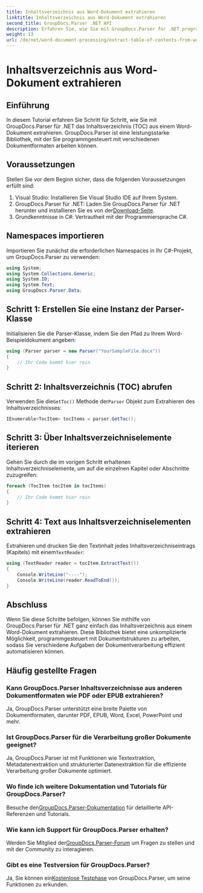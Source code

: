 ```yaml
---
title: Inhaltsverzeichnis aus Word-Dokument extrahieren
linktitle: Inhaltsverzeichnis aus Word-Dokument extrahieren
second_title: GroupDocs.Parser .NET API
description: Erfahren Sie, wie Sie mit GroupDocs.Parser für .NET programmgesteuert das Inhaltsverzeichnis (TOC) aus Word-Dokumenten extrahieren.
weight: 13
url: /de/net/word-document-processing/extract-table-of-contents-from-word-document/
---
```


# Inhaltsverzeichnis aus Word-Dokument extrahieren

## Einführung
In diesem Tutorial erfahren Sie Schritt für Schritt, wie Sie mit GroupDocs.Parser für .NET das Inhaltsverzeichnis (TOC) aus einem Word-Dokument extrahieren. GroupDocs.Parser ist eine leistungsstarke Bibliothek, mit der Sie programmgesteuert mit verschiedenen Dokumentformaten arbeiten können.
## Voraussetzungen
Stellen Sie vor dem Beginn sicher, dass die folgenden Voraussetzungen erfüllt sind:
1. Visual Studio: Installieren Sie Visual Studio IDE auf Ihrem System.
2.  GroupDocs.Parser für .NET: Laden Sie GroupDocs.Parser für .NET herunter und installieren Sie es von der[Download-Seite](https://releases.groupdocs.com/parser/net/).
3. Grundkenntnisse in C#: Vertrautheit mit der Programmiersprache C#.

## Namespaces importieren
Importieren Sie zunächst die erforderlichen Namespaces in Ihr C#-Projekt, um GroupDocs.Parser zu verwenden:
```csharp
using System;
using System.Collections.Generic;
using System.IO;
using System.Text;
using GroupDocs.Parser.Data;
```
## Schritt 1: Erstellen Sie eine Instanz der Parser-Klasse
Initialisieren Sie die Parser-Klasse, indem Sie den Pfad zu Ihrem Word-Beispieldokument angeben:
```csharp
using (Parser parser = new Parser("YourSampleFile.docx"))
{
    // Ihr Code kommt hier rein
}
```
## Schritt 2: Inhaltsverzeichnis (TOC) abrufen
 Verwenden Sie die`GetToc()` Methode der`Parser` Objekt zum Extrahieren des Inhaltsverzeichnisses:
```csharp
IEnumerable<TocItem> tocItems = parser.GetToc();
```
## Schritt 3: Über Inhaltsverzeichniselemente iterieren
Gehen Sie durch die im vorigen Schritt erhaltenen Inhaltsverzeichniselemente, um auf die einzelnen Kapitel oder Abschnitte zuzugreifen:
```csharp
foreach (TocItem tocItem in tocItems)
{
    // Ihr Code kommt hier rein
}
```
## Schritt 4: Text aus Inhaltsverzeichniselementen extrahieren
 Extrahieren und drucken Sie den Textinhalt jedes Inhaltsverzeichniseintrags (Kapitels) mit einem`TextReader`:
```csharp
using (TextReader reader = tocItem.ExtractText())
{
    Console.WriteLine("----");
    Console.WriteLine(reader.ReadToEnd());
}
```

## Abschluss
Wenn Sie diese Schritte befolgen, können Sie mithilfe von GroupDocs.Parser für .NET ganz einfach das Inhaltsverzeichnis aus einem Word-Dokument extrahieren. Diese Bibliothek bietet eine unkomplizierte Möglichkeit, programmgesteuert mit Dokumentstrukturen zu arbeiten, sodass Sie verschiedene Aufgaben der Dokumentverarbeitung effizient automatisieren können.

## Häufig gestellte Fragen
### Kann GroupDocs.Parser Inhaltsverzeichnisse aus anderen Dokumentformaten wie PDF oder EPUB extrahieren?
Ja, GroupDocs.Parser unterstützt eine breite Palette von Dokumentformaten, darunter PDF, EPUB, Word, Excel, PowerPoint und mehr.
### Ist GroupDocs.Parser für die Verarbeitung großer Dokumente geeignet?
Ja, GroupDocs.Parser ist mit Funktionen wie Textextraktion, Metadatenextraktion und strukturierter Datenextraktion für die effiziente Verarbeitung großer Dokumente optimiert.
### Wo finde ich weitere Dokumentation und Tutorials für GroupDocs.Parser?
 Besuche den[GroupDocs.Parser-Dokumentation](https://tutorials.groupdocs.com/parser/net/) für detaillierte API-Referenzen und Tutorials.
### Wie kann ich Support für GroupDocs.Parser erhalten?
 Werden Sie Mitglied der[GroupDocs.Parser-Forum](https://forum.groupdocs.com/c/parser/17) um Fragen zu stellen und mit der Community zu interagieren.
### Gibt es eine Testversion für GroupDocs.Parser?
 Ja, Sie können ein[Kostenlose Testphase](https://releases.groupdocs.com/) von GroupDocs.Parser, um seine Funktionen zu erkunden.